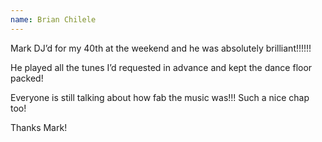 ```yaml
---
name: Brian Chilele
---
```


Mark DJ’d for my 40th at the weekend and he was absolutely brilliant!!!!!!

He played all the tunes I’d requested in advance and kept the dance floor packed!

Everyone is still talking about how fab the music was!!! Such a nice chap too!

Thanks Mark!
